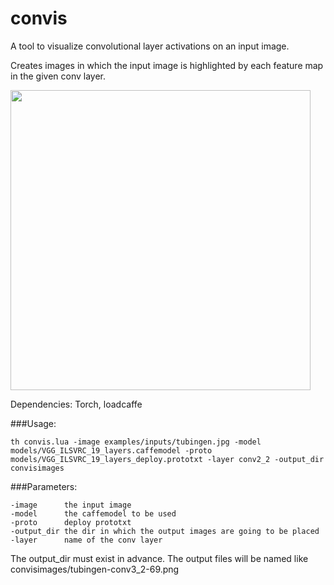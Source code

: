 # convis
A tool to visualize convolutional layer activations on an input image.  

Creates images in which the input image is highlighted by each feature map in the given conv layer.

<img src="https://raw.githubusercontent.com/htoyryla/convis/master/tubingen-conv3_2-17.png" width="480">

Dependencies: Torch, loadcaffe

###Usage:

 ```th convis.lua -image examples/inputs/tubingen.jpg -model models/VGG_ILSVRC_19_layers.caffemodel -proto models/VGG_ILSVRC_19_layers_deploy.prototxt -layer conv2_2 -output_dir convisimages```
 
###Parameters:
``` 
-image      the input image
-model      the caffemodel to be used
-proto      deploy prototxt
-output_dir the dir in which the output images are going to be placed
-layer      name of the conv layer
```
The output_dir must exist in advance. The output files will be named like convisimages/tubingen-conv3_2-69.png



